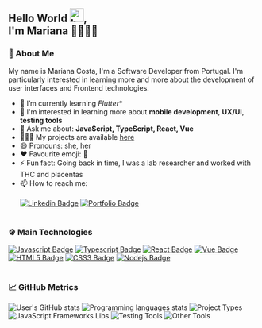 ## Hello World <img src="https://user-images.githubusercontent.com/1303154/88677602-1635ba80-d120-11ea-84d8-d263ba5fc3c0.gif" width="28px" height="28px" alt="hello">, <br/> I'm Mariana 👩🏻‍💻💭

### 👀 About Me

My name is Mariana Costa, I'm a Software Developer from Portugal. I'm particularly interested in learning more and more about the development of user interfaces and Frontend technologies.

- 📖 I’m currently learning *Flutter**
- 📌 I'm interested in learning more about **mobile development**, **UX/UI**, **testing tools**
- 💬 Ask me about: **JavaScript, TypeScript, React, Vue**
- 👩🏻‍💻 My projects are available [here](https://mariana-costa.web.app) 
- 😄 Pronouns: she, her
- ❤️ Favourite emoji: 🤩
- ⚡ Fun fact: Going back in time, I was a lab researcher and worked with THC and placentas
- 📫 How to reach me:
  <br/><br/>
  [![Linkedin Badge](https://img.shields.io/badge/Linkedin-0D66C2?style=flat&labelColor=0D66C2&logo=linkedin&logoColor=white)](https://www.linkedin.com/in/marianapatcosta/)
  [![Portfolio Badge](https://img.shields.io/badge/Website-a18dbb?style=flat&labelColor=a18dbb&logo=data%3Aimage%2Fpng%3Bbase64%2CiVBORw0KGgoAAAANSUhEUgAAACAAAAAXCAMAAABd273TAAAATlBMVEUAAAD%2F%2F%2F%2F%2F%2F%2F%2F%2F%2F%2F%2F%2F%2F%2F%2F%2F%2F%2F%2F%2F%2F%2F%2F%2F%2F%2F%2F%2F%2F%2F%2F%2F%2F%2F%2F%2F%2F%2F%2F%2F%2F%2F%2F%2F%2F%2F%2F%2F%2F%2F%2F%2F%2F%2F%2F%2F%2F%2F%2F%2F%2F%2F%2F%2F%2F%2F%2F%2F%2F%2F%2F%2F%2F%2F%2F%2F%2F%2F%2F%2F%2F%2F%2F%2F%2F%2F%2F%2F%2F%2F%2F%2F%2F%2F%2F%2F%2F%2F%2BQlxstAAAAGXRSTlMAECAwQE9QX2Bwf4CPkJ%2Bgr7C%2Bv87P3%2B7vn8lm%2FgAAAORJREFUeNpiQAGAOskCSXIYhqIyBBvCWr37H3QH4rJ7AioIvF%2FC39PJTQS1IC2YuxEoTKIY8Zq3GBbR112NjcYYeXW8pNGzyGN7%2FprJG8tFhUlGUPHoANNJMNDJC97iMKC5aCFKhErEAEIGLk0N3y9t8ysFLb3p%2Fh7YSjF4F57eY%2Bl7AarCt71ExyvPWyo4Rf3%2BWvbXYmNIfMtclpx1pJEzly0PZvhU65OLkcYNaOKlftuIw5KyZtqFhQv0bZ4yjdMYazbOA6D5FLgnPKWEH%2FVVrrr43vh360xnALOX2%2FCLjn9d%2BQWtDxGaBrPKjgAAAABJRU5ErkJggg%3D%3D&logoColor=white)](https://mariana-costa.web.app/)
  <br/><br/>


### ⚙️ Main Technologies

[![Javascript Badge](https://img.shields.io/badge/-Javascript-F0DB4F?style=flat&&for-the-badge&labelColor=323330&logo=javascript&logoColor=F0DB4F)](https://developer.mozilla.org/en-US/docs/Web/JavaScript) [![Typescript Badge](https://img.shields.io/badge/Typescript-007acc?style=flat&&for-the-badge&labelColor=323330&logo=typescript&logoColor=007acc)](https://www.typescriptlang.org/) [![React Badge](https://img.shields.io/badge/React-61DBFB?style=flat&&for-the-badge&labelColor=323330&logo=react&logoColor=61DBFB)](https://reactjs.org/) [![Vue Badge](https://img.shields.io/badge/Vue-40b380?style=flat&&for-the-badge&labelColor=323330&logo=vue.js&logoColor=40b380)](https://vuejs.org/) [![HTML5 Badge](https://img.shields.io/badge/HTML5-DC4924?style=flat&&for-the-badge&labelColor=323330&logo=html5&logoColor=#DC4924)](https://developer.mozilla.org/en-US/docs/Web/HTML) [![CSS3 Badge](https://img.shields.io/badge/CSS3-046AB4?style=flat&&for-the-badge&labelColor=323330&logo=css3&logoColor=046AB4)](https://developer.mozilla.org/en-US/docs/Web/CSS) [![Nodejs Badge](https://img.shields.io/badge/Nodejs-58a343?style=flat&&for-the-badge&labelColor=323330&logo=node.js&logoColor=58a343)](https://nodejs.org/en/) <!--[![Java Badge](https://img.shields.io/badge/-Java-d63126?style=flat&&for-the-badge&labelColor=323330&logo=java&logoColor=d63126)](https://docs.oracle.com/en/java/)-->
<br/><br/>

### 📈 GitHub Metrics
<!-- <div style="display: flex; flex-wrap:wrap; justify-content:center">
<img src="https://mc-github-stats.vercel.app/api/v1/user?username=marianapatcosta&width=370" />
<img src="https://mc-github-stats.vercel.app/api/v1/languages?username=marianapatcosta&width=370&langs_metrics_type=relative&langs_count=6" />
<img src="https://mc-github-stats.vercel.app/api/v1/topics?username=marianapatcosta&width=370&topics_title=Top%20JavaScript%20Frameworks/Libs&include_topics=react,angular,vue,nextjs,gatsby,react-native,ionic,nodejs&topics_count=8" />
<img src="https://mc-github-stats.vercel.app/api/v1/topics?username=marianapatcosta&width=370&topics_title=Project%20Types&include_topics=web,mobile,progressive-web-app,npm-package,game,chrome-extension&topics_count=10" />
<img src="https://mc-github-stats.vercel.app/api/v1/topics?username=marianapatcosta&width=370&topics_title=Other%20Tools&include_topics=jest,storybook,vite,react-testing-library,cypress,styled-components,graphql&topics_count=10" />
</div> -->


![User's GitHub stats](https://mc-github-stats.vercel.app/api/v1/user?username=marianapatcosta&width=370)
![Programming languages stats](https://mc-github-stats.vercel.app/api/v1/languages?username=marianapatcosta&width=370&langs_metrics_type=relative&langs_count=6)
![Project Types](https://mc-github-stats.vercel.app/api/v1/topics?username=marianapatcosta&width=370&topics_title=Top%20JavaScript%20Frameworks/Libs&include_topics=react,angular,vue,nextjs,gatsby,react-native,ionic,nodejs&topics_count=8)
![JavaScript Frameworks Libs](https://mc-github-stats.vercel.app/api/v1/topics?username=marianapatcosta&width=370&topics_title=Project%20Types&include_topics=web,mobile,progressive-web-app,npm-package,game,chrome-extension&topics_count=10)
![Testing Tools](https://mc-github-stats.vercel.app/api/v1/topics?username=marianapatcosta&width=370&topics_title=Testing%20Tools&include_topics=jest,react-testing-library,cypress&topics_count=10)
![Other Tools](https://mc-github-stats.vercel.app/api/v1/topics?username=marianapatcosta&width=370&topics_title=Other%20Tools&include_topics=storybook,vite,styled-components,graphql&topics_count=10)

<!-- ![User's GitHub stats](https://mc-github-stats.vercel.app/api/v1/dashboard?username=marianapatcosta&height=300&width=370&lang_metrics_type=absolute&chart_type=donut&include_topics=react,angular,vue,nextjs,gatsby,react-native,ionic,nodejs&legend_type=outer) -->
